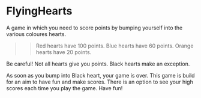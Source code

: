 # FlyingHearts

A game in which you need to score points by bumping yourself into the various coloures hearts.

>> Red hearts have 100 points.
>> Blue hearts have 60 points.
>> Orange hearts have 20 points.

Be careful! Not all hearts give you points. Black hearts make an exception.

As soon as you bump into Black heart, your game is over. This game is build for an aim to have fun and make scores.
There is an option to see your high scores each time you play the game. Have fun!

